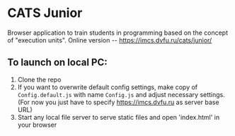 # CATS Junior

Browser application to train students in programming based on the concept of "execution units".
Online version -- https://imcs.dvfu.ru/cats/junior/

## To launch on local PC:

1. Clone the repo
2. If you want to overwrite default config settings, make copy of `Config.default.js` with name `Config.js` and adjust necessary settings. (For now you just have to specify https://imcs.dvfu.ru as server base URL)
3. Start any local file server to serve static files and open 'index.html' in your browser
